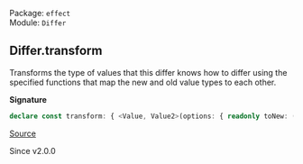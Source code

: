 Package: `effect`<br />
Module: `Differ`<br />

## Differ.transform

Transforms the type of values that this differ knows how to differ using
the specified functions that map the new and old value types to each other.

**Signature**

```ts
declare const transform: { <Value, Value2>(options: { readonly toNew: (value: Value) => Value2; readonly toOld: (value: Value2) => Value; }): <Patch>(self: Differ<Value, Patch>) => Differ<Value2, Patch>; <Value, Patch, Value2>(self: Differ<Value, Patch>, options: { readonly toNew: (value: Value) => Value2; readonly toOld: (value: Value2) => Value; }): Differ<Value2, Patch>; }
```

[Source](https://github.com/Effect-TS/effect/tree/main/packages/effect/src/Differ.ts#L398)

Since v2.0.0